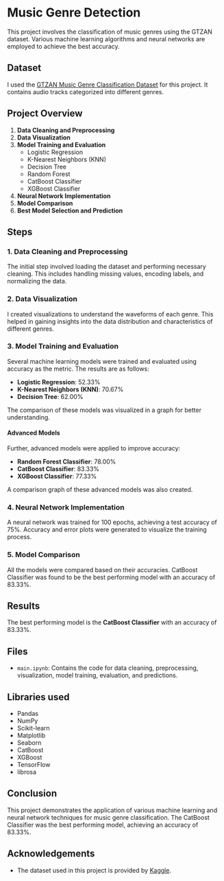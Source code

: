 # Music Genre Detection

This project involves the classification of music genres using the GTZAN dataset. Various machine learning algorithms and neural networks are employed to achieve the best accuracy.

## Dataset

I used the [GTZAN Music Genre Classification Dataset](https://www.kaggle.com/datasets/andradaolteanu/gtzan-dataset-music-genre-classification) for this project. It contains audio tracks categorized into different genres.

## Project Overview

1. **Data Cleaning and Preprocessing**
2. **Data Visualization**
3. **Model Training and Evaluation**
    - Logistic Regression
    - K-Nearest Neighbors (KNN)
    - Decision Tree
    - Random Forest
    - CatBoost Classifier
    - XGBoost Classifier
4. **Neural Network Implementation**
5. **Model Comparison**
6. **Best Model Selection and Prediction**

## Steps

### 1. Data Cleaning and Preprocessing

The initial step involved loading the dataset and performing necessary cleaning. This includes handling missing values, encoding labels, and normalizing the data.

### 2. Data Visualization

I created visualizations to understand the waveforms of each genre. This helped in gaining insights into the data distribution and characteristics of different genres.

### 3. Model Training and Evaluation

Several machine learning models were trained and evaluated using accuracy as the metric. The results are as follows:

- **Logistic Regression**: 52.33%
- **K-Nearest Neighbors (KNN)**: 70.67%
- **Decision Tree**: 62.00%

The comparison of these models was visualized in a graph for better understanding.

#### Advanced Models

Further, advanced models were applied to improve accuracy:

- **Random Forest Classifier**: 78.00%
- **CatBoost Classifier**: 83.33%
- **XGBoost Classifier**: 77.33%

A comparison graph of these advanced models was also created.

### 4. Neural Network Implementation

A neural network was trained for 100 epochs, achieving a test accuracy of 75%. Accuracy and error plots were generated to visualize the training process.

### 5. Model Comparison

All the models were compared based on their accuracies. CatBoost Classifier was found to be the best performing model with an accuracy of 83.33%.


## Results

The best performing model is the **CatBoost Classifier** with an accuracy of 83.33%.

## Files

- `main.ipynb`: Contains the code for data cleaning, preprocessing, visualization, model training, evaluation, and predictions.


## Libraries used

- Pandas
- NumPy
- Scikit-learn
- Matplotlib
- Seaborn
- CatBoost
- XGBoost
- TensorFlow 
- librosa

## Conclusion

This project demonstrates the application of various machine learning and neural network techniques for music genre classification. The CatBoost Classifier was the best performing model, achieving an accuracy of 83.33%.

## Acknowledgements

- The dataset used in this project is provided by [Kaggle](https://www.kaggle.com/andradaolteanu/gtzan-dataset-music-genre-classification).
